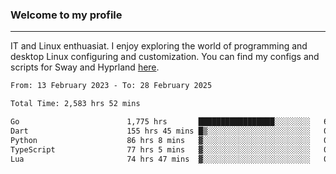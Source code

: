 ### Welcome to my profile

---

IT and Linux enthuasiat. I enjoy exploring the world of programming and desktop Linux configuring and customization. You can find my configs and scripts for Sway and Hyprland [here](https://github.com/uroborosq/mess-of-linux-configurations).

<!-- <div display="block">
 	<img align="left" width="48%" alt="isocalendar" src=".github/metrics/isocalendar_metrics.svg" />
	<img align="center" width="48%" alt="contributions" src=".github/metrics/contributions_metrics.svg" />
	<img align="center" alt="languages" src=".github/metrics/languages_metrics.svg" />
</div> -->

<!-- ![](https://komarev.com/ghpvc/?username=uroborosq&color=success&style=flat-square) -->
<!-- [](https://img.shields.io/github/last-commit/uroborosq/uroborosq?label=Profile%20updated&style=flat-square) -->

<!--START_SECTION:waka-->

```txt
From: 13 February 2023 - To: 28 February 2025

Total Time: 2,583 hrs 52 mins

Go                        1,775 hrs       █████████████████░░░░░░░░   68.06 %
Dart                      155 hrs 45 mins █▒░░░░░░░░░░░░░░░░░░░░░░░   05.97 %
Python                    86 hrs 8 mins   ▓░░░░░░░░░░░░░░░░░░░░░░░░   03.30 %
TypeScript                77 hrs 5 mins   ▓░░░░░░░░░░░░░░░░░░░░░░░░   02.96 %
Lua                       74 hrs 47 mins  ▓░░░░░░░░░░░░░░░░░░░░░░░░   02.87 %
```

<!--END_SECTION:waka-->
